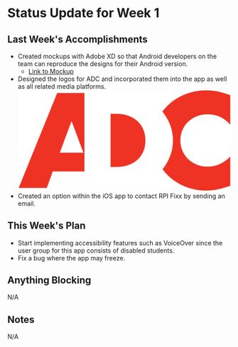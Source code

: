 # Status Update for Week 1

## Last Week's Accomplishments
* Created mockups with Adobe XD so that Android developers on the team can reproduce the designs for their Android version.
    * [Link to Mockup](https://xd.adobe.com/view/17da77c7-dec0-4c34-64b8-86dfc6d39df9-61eb/screen/e8d96970-3e49-4a95-be49-390370ba8810/)
* Designed the logos for ADC and incorporated them into the app as well as all related media platforms.
![](Resources/ADCLogoRed.png)
* Created an option within the iOS app to contact RPI Fixx by sending an email.


## This Week's Plan
* Start implementing accessibility features such as VoiceOver since the user group for this app consists of disabled students.
* Fix a bug where the app may freeze.

## Anything Blocking
N/A

## Notes
N/A
